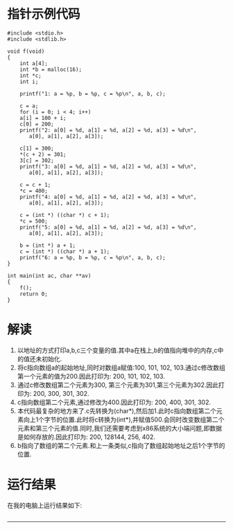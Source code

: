 # 指针示例代码
```
#include <stdio.h>
#include <stdlib.h>

void f(void)
{
    int a[4];
    int *b = malloc(16);
    int *c;
    int i;

    printf("1: a = %p, b = %p, c = %p\n", a, b, c);

    c = a;
    for (i = 0; i < 4; i++)
	a[i] = 100 + i;
    c[0] = 200;
    printf("2: a[0] = %d, a[1] = %d, a[2] = %d, a[3] = %d\n",
	   a[0], a[1], a[2], a[3]);

    c[1] = 300;
    *(c + 2) = 301;
    3[c] = 302;
    printf("3: a[0] = %d, a[1] = %d, a[2] = %d, a[3] = %d\n",
	   a[0], a[1], a[2], a[3]);

    c = c + 1;
    *c = 400;
    printf("4: a[0] = %d, a[1] = %d, a[2] = %d, a[3] = %d\n",
	   a[0], a[1], a[2], a[3]);

    c = (int *) ((char *) c + 1);
    *c = 500;
    printf("5: a[0] = %d, a[1] = %d, a[2] = %d, a[3] = %d\n",
	   a[0], a[1], a[2], a[3]);

    b = (int *) a + 1;
    c = (int *) ((char *) a + 1);
    printf("6: a = %p, b = %p, c = %p\n", a, b, c);
}

int main(int ac, char **av)
{
    f();
    return 0;
}
```

# 解读
1. 以地址的方式打印a,b,c三个变量的值.其中a在栈上,b的值指向堆中的内存,c中的值还未初始化.
2. 将c指向数组a的起始地址,同时对数组a赋值:100, 101, 102, 103.通过c修改数组第一个元素的值为200.因此打印为: 200, 101, 102, 103.
3. 通过c修改数组第二个元素为300, 第三个元素为301,第三个元素为302.因此打印为: 200, 300, 301, 302.
4. c指向数组第二个元素,通过修改为400.因此打印为: 200, 400, 301, 302.
5. 本代码最复杂的地方来了.c先转换为(char\*),然后加1.此时c指向数组第二个元素向上1个字节的位置.此时将c转换为(int\*),并赋值500.会同时改变数组第二个元素和第三个元素的值.同时,我们还需要考虑到x86系统的大小端问题,即数据是如何存放的.因此打印为: 200, 128144, 256, 402.
6. b指向了数组的第二个元素.和上一条类似,c指向了数组起始地址之后1个字节的位置.

# 运行结果
在我的电脑上运行结果如下:
```
```






---